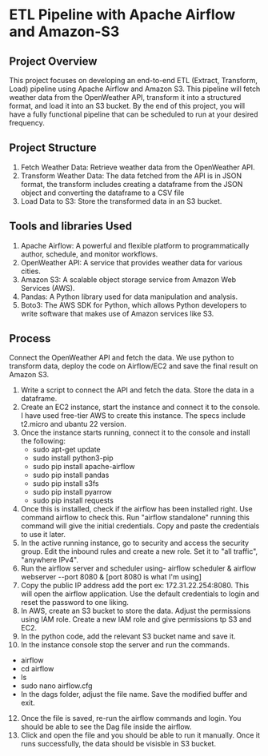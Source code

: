 # ETL Pipeline with Apache Airflow and Amazon-S3

## Project Overview
This project focuses on developing an end-to-end ETL (Extract, Transform, Load) pipeline using Apache Airflow and Amazon S3. This pipeline will fetch weather data from the OpenWeather API, transform it into a structured format, and load it into an S3 bucket. By the end of this project, you will have a fully functional pipeline that can be scheduled to run at your desired frequency.

## Project Structure
1. Fetch Weather Data: Retrieve weather data from the OpenWeather API.
2. Transform Weather Data: The data fetched from the API is in JSON format, the transform includes creating a dataframe from the JSON object and converting the dataframe to a CSV file
3. Load Data to S3: Store the transformed data in an S3 bucket.

## Tools and libraries Used
1. Apache Airflow: A powerful and flexible platform to programmatically author, schedule, and monitor workflows.
2. OpenWeather API: A service that provides weather data for various cities.
3. Amazon S3: A scalable object storage service from Amazon Web Services (AWS).
4. Pandas: A Python library used for data manipulation and analysis.
5. Boto3: The AWS SDK for Python, which allows Python developers to write software that makes use of Amazon services like S3.

## Process
Connect the OpenWeather API and fetch the data. We use python to transform data, deploy the code on Airflow/EC2 and save the final result on Amazon S3.
1. Write a script to connect the API and fetch the data. Store the data in a dataframe.
2. Create an EC2 instance, start the instance and connect it to the console. I have used free-tier AWS to create this instance. The specs include t2.micro and ubantu 22 version.
3. Once the instance starts running, connect it to the console and install the following:
   - sudo apt-get update
   - sudo install python3-pip
   - sudo pip install apache-airflow
   - sudo pip install pandas
   - sudo pip install s3fs
   - sudo pip install pyarrow
   - sudo pip install requests
4. Once this is installed, check if the airflow has been installed right. Use command airflow to check this. Run "airflow standalone" running this command will give the initial credentials. Copy and paste the credentials to use it later.
5. In the active running instance, go to security and access the security group. Edit the inbound rules and create a new role. Set it to "all traffic", "anywhere IPv4".  
7. Run the airflow server and scheduler using- airflow scheduler & airflow webserver --port 8080 & [port 8080 is what I'm using]
8. Copy the public IP address add the port ex: 172.31.22.254:8080. This will open the airflow application. Use the default credentials to login and reset the password to one liking.
9. In AWS, create an S3 bucket to store the data. Adjust the permissions using IAM role. Create a new IAM role and give permissions tp S3 and EC2.
10. In the python code, add the relevant S3 bucket name and save it.
11. In the instance console stop the server and run the commands.
   - airflow
   - cd airflow
   - ls
   - sudo nano airflow.cfg
   - In the dags folder, adjust the file name. Save the modified buffer and exit.
12. Once the file is saved, re-run the airflow commands and login. You should be able to see the Dag file inside the airflow.
13. Click and open the file and you should be able to run it manually. Once it runs successfully, the data should be visisble in S3 bucket.
   
